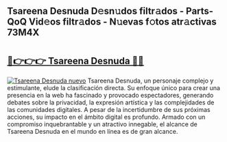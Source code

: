 ## Tsareena Desnuda D𝚎sn𝚞dos filtr𝚊dos - Parts-QoQ Vid𝚎os filtr𝚊dos - N𝚞evas f𝚘tos atr𝚊ctivas 73M4X

# <h2><a href="http://mb41tk.tromn.icu/?c=Tsareena+Desnuda">🔗👉👉👉 Tsareena Desnuda 🔗🔗</a></h2>

[![Tsareena Desnuda nuevo](https://i.imgur.com/pEAQMta.gif)](http://mb41tk.tromn.icu/?c=Tsareena+Desnuda)
Tsareena Desnuda, un personaje complejo y estimulante, elude la clasificación directa. Su enfoque único para crear una presencia en la web ha fascinado y provocado espectadores, generando debates sobre la privacidad, la expresión artística y las complejidades de las comunidades digitales. A pesar de la incertidumbre de sus próximas acciones, su impacto en el ámbito digital es profundo. Armado con un compromiso inquebrantable y un atractivo innegable, el alcance de Tsareena Desnuda en el mundo en línea es de gran alcance.
